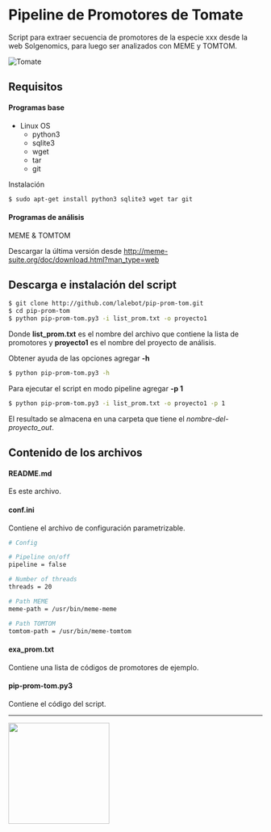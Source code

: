 # Pipeline de Promotores de Tomate

Script para extraer secuencia de promotores de la especie xxx desde la web Solgenomics, para luego ser analizados con MEME y TOMTOM.

![Tomate](http://www.ghesaf.ro/wp-content/uploads/2011/09/tomate-heinz-1370.jpg "Tomate")

## Requisitos

#### Programas base
+ Linux OS
    + python3
    + sqlite3
    + wget
    + tar
    + git

Instalación
```bash
$ sudo apt-get install python3 sqlite3 wget tar git
```


#### Programas de análisis
MEME & TOMTOM

Descargar la última versión desde http://meme-suite.org/doc/download.html?man_type=web


## Descarga e instalación del script

```bash
$ git clone http://github.com/lalebot/pip-prom-tom.git
$ cd pip-prom-tom
$ python pip-prom-tom.py3 -i list_prom.txt -o proyecto1
```

Donde **list_prom.txt** es el nombre del archivo que contiene la lista de promotores y **proyecto1** es el nombre del proyecto de análisis.

Obtener ayuda de las opciones agregar **-h**
```bash
$ python pip-prom-tom.py3 -h
```

Para ejecutar el script en modo pipeline agregar **-p 1**
```bash
$ python pip-prom-tom.py3 -i list_prom.txt -o proyecto1 -p 1
```

El resultado se almacena en una carpeta que tiene el *nombre-del-proyecto_out*.


## Contenido de los archivos

#### README.md
Es este archivo.

#### conf.ini
Contiene el archivo de configuración parametrizable.

```bash
# Config

# Pipeline on/off
pipeline = false

# Number of threads
threads = 20

# Path MEME
meme-path = /usr/bin/meme-meme

# Path TOMTOM
tomtom-path = /usr/bin/meme-tomtom
```


#### exa_prom.txt
Contiene una lista de códigos de promotores de ejemplo.


#### pip-prom-tom.py3
Contiene el código del script.

---
<img src="https://theapproachdotorg.files.wordpress.com/2012/05/killer-tomato.jpg" align="left" width="200">